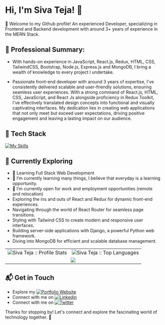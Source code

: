 # Hi, I'm Siva Teja! 👋

👋 Welcome to my Github profile! An experienced Developer, specializing in Frontend and Backend development with around 3+ years of experience in the MERN Stack.

<!--
## 🚀 About Me
-->
## 💼 Professional Summary:
- With hands-on experience in JavaScript, React.js, Redux, HTML, CSS, TailwindCSS, Bootstrap, Node.js, Express.js and MongoDB, I bring a wealth of knowledge to every project I undertake.

- Passionate front-end developer with around 3 years of expertise, I've consistently delivered scalable and user-friendly solutions, ensuring seamless user experiences. With a strong command of React.js, HTML, CSS, JavaScript, and React Js alongside proficiency in Redux Toolkit, I've effectively translated design concepts into functional and visually captivating interfaces. My dedication lies in creating web applications that not only meet but exceed user expectations, driving positive engagement and leaving a lasting impact on our audience.

<!--
## My Articles
- [JavaScript Engine and Runtime Explained](https://www.freecodecamp.org/news/javascript-engine-and-runtime-explained/)
-->


## 🚀 Tech Stack
[![My Skills](https://skillicons.dev/icons?i=html,css,js,react,redux,tailwind,nodejs,express,mongodb,mysql,java&theme=light)](https://skillicons.dev)

## 🌱 Currently Exploring

- 🚀 Learning Full Stack Web Development
- 🌱 I’m currently learning many things, I believe that everyday is a learning opportunity.
- 👯 I’m currently open for work and employment opportunities (remote and relocation)
- Exploring the ins and outs of React and Redux for dynamic front-end experiences.
- Navigating through the world of React Router for seamless page transitions.
- Styling with Tailwind CSS to create modern and responsive user interfaces.
- Building server-side applications with Django, a powerful Python web framework.
- Diving into MongoDB for efficient and scalable database management.
  
<!--
 ## 🏆 Achievements

- 🌟 Completed Hacktoberfest 2023 - Contributed to open source projects and celebrated the spirit of collaboration.

-->

<div align="center">
   <table>
     <tr>
       <td><img alt="Siva Teja :: Profile Stats" src="https://github-readme-stats.vercel.app/api?username=Siva-Tejaa&theme=vue-dark&show_icons=true&hide_border=true&count_private=true" /></td>
       <td><img alt="Siva Teja :: Top Languages" src="https://github-readme-stats.vercel.app/api/top-langs/?username=Siva-Tejaa&theme=vue-dark&show_icons=true&hide_border=true&layout=compact"> </td>
     </tr>
<tr>
        <td colspan="2" align="center"><img  align="center" src="https://github-readme-streak-stats.herokuapp.com/?user=Siva-Tejaa&theme=vue-dark&hide_border=true"></td>
     </tr>
   </table>
</div>

<!-- ![Siva-Tejaa's Stats](https://github-readme-stats.vercel.app/api?username=Siva-Tejaa&theme=vue-dark&show_icons=true&hide_border=true&count_private=true)

![Siva-Tejaa's Streak](https://github-readme-streak-stats.herokuapp.com/?user=Siva-Tejaa&theme=vue-dark&hide_border=true)

![Siva-Tejaa's Top Languages](https://github-readme-stats.vercel.app/api/top-langs/?username=Siva-Tejaa&theme=vue-dark&show_icons=true&hide_border=true&layout=compact) -->

## 📬 Get in Touch

- Explore my [![Portfolio Website](https://img.shields.io/badge/Portfolio-4285F4?style=flat-square&logo=google-chrome&logoColor=white)](https://sivateja.vercel.app/)
- Connect with me on [![Linkedin](https://img.shields.io/badge/LinkedIn-0077B5?style=flat-square&logo=linkedin&logoColor=white)](https://www.linkedin.com/in/siva-tejaa/)
- Connect with me on [![Twitter](https://img.shields.io/badge/Twitter/X-000000?style=flat-square&logo=x&logoColor=#000000)](https://twitter.com/Siva_Tejaa)

Thanks for stopping by! Let's connect and explore the fascinating world of technology together. 🚀

<!-- <h1><img src="https://emojis.slackmojis.com/emojis/images/1531849430/4246/blob-sunglasses.gif?1531849430" width="30"/> Hey! Nice to see you.</h1> 

![JavaScript](https://img.shields.io/badge/JavaScript-F7DF1E?style=flat-square&logo=javascript&logoColor=black)
![TypeScript](https://img.shields.io/badge/TypeScript-007ACC?style=flat-square&logo=typescript&logoColor=white)
![React.js](https://img.shields.io/badge/React.js-0081CB?style=flat-square&logo=react&logoColor=61DAFB)
![Vite](https://img.shields.io/badge/Vite-593D88?style=flat-square&logo=vite&logoColor=white)
![Node.js](https://img.shields.io/badge/Node.js-43853D?style=flat-square&logo=node.js&logoColor=white)
![Markdown](https://img.shields.io/badge/Markdown-000000?style=flat-square&logo=markdown&logoColor=white)
![HTML](https://img.shields.io/badge/HTML5-E34F26?style=flat-square&logo=html5&logoColor=white)
![CSS3](https://img.shields.io/badge/CSS3-1572B6?style=flat-square&logo=css3&logoColor=white)
![TailwindCSS](https://img.shields.io/badge/Tailwind_CSS-38B2AC?style=flat-square&logo=tailwind-css&logoColor=white)
![Bootstrap](https://img.shields.io/badge/Bootstrap-563D7C?style=flat-square&logo=bootstrap&logoColor=white)
![MySQL](https://img.shields.io/badge/MySQL-005C84?style=flat-square&logo=mysql&logoColor=white)
![Redis](https://img.shields.io/badge/redis-%23DD0031.svg?&style=flat-square&logo=redis&logoColor=white)
![Netlify](https://img.shields.io/badge/Netlify-00C7B7?style=flat-square&logo=netlify&logoColor=white)

I am a Full Stack Developer with a huge love for React.js, Node.js. Currently, **I'm open to work and employment opportunities**.

I Actively code on React and APIs every day.

I love to read books and listen to music.

- 🔭 I’m currently about to launch interview preparation notes helping people to get interview ready within 6 months.
- 🌱 I’m currently learning many things, I believe that everyday is a learning opportunity.
- 👯 I’m currently open for work and employment opportunities (remote and relocation)
- 💬 Ask me about  React.js, Node.js and API development.
- 📫 I am just one mail away - [saitejagatadi007@gmail.com]
- 😄 Pronouns: He, Fit & Motivated 😄
- :partying_face: Fun fact: I love to workout every day, I love to sing, I love to chase perfection.
- :book: My books - I ready 20+ pages of any book everyday on weekdays and that number goes upto 100 on weekends.
- :wrench: Tools - VSCode, Markdown Editors, YTMusic.
- :busts_in_silhouette: I actively post my workout videos on instagram.

### Where to find me

[![Linkedin](https://img.shields.io/badge/LinkedIn-0077B5?style=flat-square&logo=linkedin&logoColor=white)](https://www.linkedin.com/in/saitejagatadi/) 
[![Facebook](https://img.shields.io/badge/Facebook-1877F2?style=flat-square&logo=facebook&logoColor=white)](https://m.facebook.com/people/SaiTeja-Gatadi/100004839918411/)
-->
<!--
- 🔭 I’m currently working on Xoriant Solutions Pvt. Ltd.
- 🌱 I’m currently learning MERN Stack.
- 👯 I’m looking to collaborate on open-source projects related to web development.
- 🤔 I’m looking for help with mastering advanced concepts in JavaScript and DSA.
- 💬 Ask me about my experience with Agile methodologies in software development.
- 📫 How to reach me: Feel free to reach out to me via email at asivateja1999@gmail.com or connect with me on LinkedIn.
- 😄 Pronouns: He/Him
- ⚡ Fun fact: I'm a coffee enthusiast and love trying out new brewing methods!
-->
